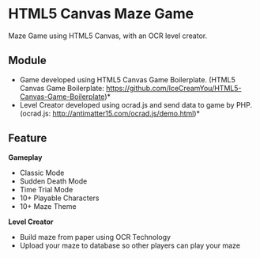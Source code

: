 HTML5 Canvas Maze Game
==========

Maze Game using HTML5 Canvas, with an OCR level creator.

Module
----------
- Game
developed using HTML5 Canvas Game Boilerplate. (HTML5 Canvas Game Boilerplate: https://github.com/IceCreamYou/HTML5-Canvas-Game-Boilerplate)*
- Level Creator
developed using ocrad.js and send data to game by PHP. (ocrad.js: http://antimatter15.com/ocrad.js/demo.html)*

Feature
----------
**Gameplay**
- Classic Mode
- Sudden Death Mode
- Time Trial Mode
- 10+ Playable Characters
- 10+ Maze Theme

**Level Creator**
- Build maze from paper using OCR Technology
- Upload your maze to database so other players can play your maze

